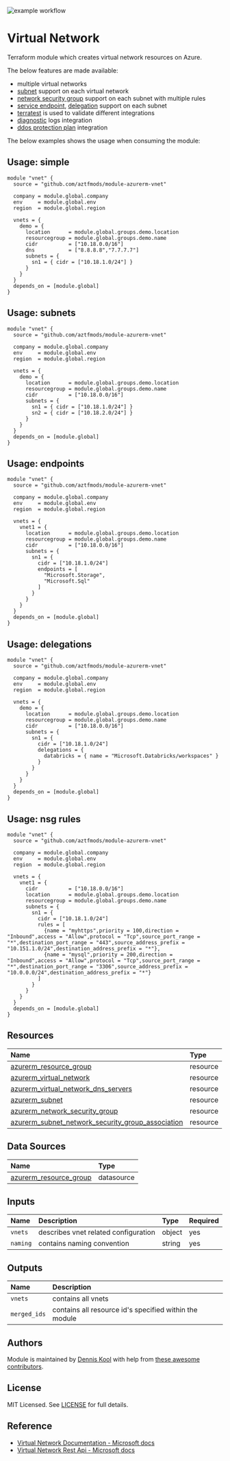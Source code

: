 ![example workflow](https://github.com/aztfmods/module-azurerm-vnet/actions/workflows/validate.yml/badge.svg)

# Virtual Network

Terraform module which creates virtual network resources on Azure.

The below features are made available:

- multiple virtual networks
- [subnet](#usage-subnets) support on each virtual network
- [network security group](#usage-nsg-rules) support on each subnet with multiple rules
- [service endpoint](examples/service-endpoints/main.tf), [delegation](examples/delegations/main.tf) support on each subnet
- [terratest](https://terratest.gruntwork.io) is used to validate different integrations
- [diagnostic](examples/diagnostic-settings/main.tf) logs integration
- [ddos protection plan](examples/ddos-protection/main.tf) integration

The below examples shows the usage when consuming the module:

## Usage: simple

```hcl
module "vnet" {
  source = "github.com/aztfmods/module-azurerm-vnet"

  company = module.global.company
  env     = module.global.env
  region  = module.global.region

  vnets = {
    demo = {
      location      = module.global.groups.demo.location
      resourcegroup = module.global.groups.demo.name
      cidr          = ["10.18.0.0/16"]
      dns           = ["8.8.8.8","7.7.7.7"]
      subnets = {
        sn1 = { cidr = ["10.18.1.0/24"] }
      }
    }
  }
  depends_on = [module.global]
}
```

## Usage: subnets

```hcl
module "vnet" {
  source = "github.com/aztfmods/module-azurerm-vnet"

  company = module.global.company
  env     = module.global.env
  region  = module.global.region

  vnets = {
    demo = {
      location      = module.global.groups.demo.location
      resourcegroup = module.global.groups.demo.name
      cidr          = ["10.18.0.0/16"]
      subnets = {
        sn1 = { cidr = ["10.18.1.0/24"] }
        sn2 = { cidr = ["10.18.2.0/24"] }
      }
    }
  }
  depends_on = [module.global]
}
```

## Usage: endpoints

```hcl
module "vnet" {
  source = "github.com/aztfmods/module-azurerm-vnet"

  company = module.global.company
  env     = module.global.env
  region  = module.global.region

  vnets = {
    vnet1 = {
      location      = module.global.groups.demo.location
      resourcegroup = module.global.groups.demo.name
      cidr          = ["10.18.0.0/16"]
      subnets = {
        sn1 = {
          cidr = ["10.18.1.0/24"]
          endpoints = [
            "Microsoft.Storage",
            "Microsoft.Sql"
          ]
        }
      }
    }
  }
  depends_on = [module.global]
}
```

## Usage: delegations

```hcl
module "vnet" {
  source = "github.com/aztfmods/module-azurerm-vnet"

  company = module.global.company
  env     = module.global.env
  region  = module.global.region

  vnets = {
    demo = {
      location      = module.global.groups.demo.location
      resourcegroup = module.global.groups.demo.name
      cidr          = ["10.18.0.0/16"]
      subnets = {
        sn1 = {
          cidr = ["10.18.1.0/24"]
          delegations = {
            databricks = { name = "Microsoft.Databricks/workspaces" }
          }
        }
      }
    }
  }
  depends_on = [module.global]
}
```

## Usage: nsg rules

```hcl
module "vnet" {
  source = "github.com/aztfmods/module-azurerm-vnet"

  company = module.global.company
  env     = module.global.env
  region  = module.global.region

  vnets = {
    vnet1 = {
      cidr          = ["10.18.0.0/16"]
      location      = module.global.groups.demo.location
      resourcegroup = module.global.groups.demo.name
      subnets = {
        sn1 = {
          cidr = ["10.18.1.0/24"]
          rules = [
            {name = "myhttps",priority = 100,direction = "Inbound",access = "Allow",protocol = "Tcp",source_port_range = "*",destination_port_range = "443",source_address_prefix = "10.151.1.0/24",destination_address_prefix = "*"},
            {name = "mysql",priority = 200,direction = "Inbound",access = "Allow",protocol = "Tcp",source_port_range = "*",destination_port_range = "3306",source_address_prefix = "10.0.0.0/24",destination_address_prefix = "*"}
          ]
        }
      }
    }
  }
  depends_on = [module.global]
}
```

## Resources

| Name | Type |
| :-- | :-- |
| [azurerm_resource_group](https://registry.terraform.io/providers/hashicorp/azurerm/latest/docs/resources/resource_group) | resource |
| [azurerm_virtual_network](https://registry.terraform.io/providers/hashicorp/azurerm/latest/docs/resources/virtual_network) | resource |
| [azurerm_virtual_network_dns_servers](https://registry.terraform.io/providers/hashicorp/azurerm/latest/docs/resources/virtual_network_dns_servers) | resource |
| [azurerm_subnet](https://registry.terraform.io/providers/hashicorp/azurerm/latest/docs/resources/subnet) | resource |
| [azurerm_network_security_group](https://registry.terraform.io/providers/hashicorp/azurerm/latest/docs/resources/network_security_group) | resource |
| [azurerm_subnet_network_security_group_association](https://registry.terraform.io/providers/hashicorp/azurerm/latest/docs/resources/subnet_network_security_group_association) | resource |

## Data Sources

| Name | Type |
| :-- | :-- |
| [azurerm_resource_group](https://registry.terraform.io/providers/hashicorp/azurerm/1.39.0/docs/data-sources/resource_group) | datasource |

## Inputs

| Name | Description | Type | Required |
| :-- | :-- | :-- | :-- |
| `vnets` | describes vnet related configuration | object | yes |
| `naming` | contains naming convention | string | yes |

## Outputs

| Name | Description |
| :-- | :-- |
| `vnets` | contains all vnets |
| `merged_ids` | contains all resource id's specified within the module |

## Authors

Module is maintained by [Dennis Kool](https://github.com/dkooll) with help from [these awesome contributors](https://github.com/aztfmods/module-azurerm-vnet/graphs/contributors).

## License

MIT Licensed. See [LICENSE](https://github.com/aztfmods/module-azurerm-vnet/blob/main/LICENSE) for full details.

## Reference

- [Virtual Network Documentation - Microsoft docs](https://learn.microsoft.com/en-us/azure/virtual-network/)
- [Virtual Network Rest Api - Microsoft docs](https://learn.microsoft.com/en-us/rest/api/virtual-network/)